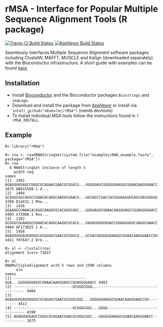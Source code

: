 # rMSA - Interface for Popular Multiple Sequence Alignment Tools (R package)

[![Travis-CI Build Status](https://travis-ci.org/mhahsler/rMSA.svg?branch=master)](https://travis-ci.org/mhahsler/rMSA)
[![AppVeyor Build Status](https://ci.appveyor.com/api/projects/status/github/mhahsler/rMSA?branch=master&svg=true)](https://ci.appveyor.com/project/mhahsler/rMSA)

Seamlessly interfaces Multiple Sequence Alignment software packages including ClustalW, MAFFT, MUSCLE and Kalign 
(downloaded separately) with the Bioconductor infrastructure. A short guide with examples can be found 
[here](http://github.com/mhahsler/rMSA/raw/master/vignettes_real/rMSA.pdf).

## Installation

* Install [Bioconductor](http://www.bioconductor.org/install/) and the Bioconductor packages
`Biostrings` and `seqLogo`.
*  Download and install the package from [AppVeyor](https://ci.appveyor.com/project/mhahsler/rMSA/build/artifacts) or install via `intall_github("mhahsler/rMSA")` (needs devtools) 
* To install individual MSA tools follow the instructions found in `? rMSA_INSTALL`

## Example
```
R> library("rMSA")

R> rna <- readRNAStringSet(system.file("examples/RNA_example.fasta", package="rMSA"))
R> rna
  A RNAStringSet instance of length 5
    width seq                                                                    names               
[1]  1481 AGAGUUUGAUCCUGGCUCAGAACGAACGCUGGCG...UGGUGAUCGGGGUGAAGUCGUAACAAGGUAACC 1675 AB015560.1 d...
[2]  1404 GCUGGCGGCAGGCCUAACACAUGCAAGUCGAACG...GGCAGCCGACCACGGUAAGGUCAGCGACUGGGG 4399 D14432.1 Rho...
[3]  1426 GGAAUGCUNAACACAUGCAAGUCGCACGGGCAGC...GUGUAGUCGNAACAAGGUAGCCGUAGGGGAACC 4403 X72908.1 Ros...
[4]  1362 GCUGGCGGAAUGCUUAACACAUGCAAGUCGCACG...GAGUUGGUUUUACCUUAGGUGUCUAGGCUAACC 4404 AF173825.1 A...
[5]  1458 AGAGUUUGAUUAUGGCUCAGAGCGAACGCUGGCG...GCGACUGGGGUGAAGUCGUAACAAGGUAACCGU 4411 Y07647.2 Dre...
 
R> al <- clustal(rna)
Alignment Score 71657

R> al
RNAMultipleAlignment with 5 rows and 1500 columns
     aln                                                                         names               
[1] ---------------------------------GGA...GGGGUGUAGUCGNAACAAGGUAGCCGUAGGGGAACC 4403
[2] ---------------------------GCUGGCGGA...------------------------------------ 4404
[3] AGAGUUUGAUUAUGGCUCAGAGCGAACGCUGGCGGC...GGGGUGAAGUCGUAACAAGGUAACCGU--------- 4411
[4] ---------------------------GCUGGCGGC...GGGG-------------------------------- 4399
[5] AGAGUUUGAUCCUGGCUCAGAACGAACGCUGGCGGC...GGGGUGAAGUCGUAACAAGGUAACC----------- 1675
```
